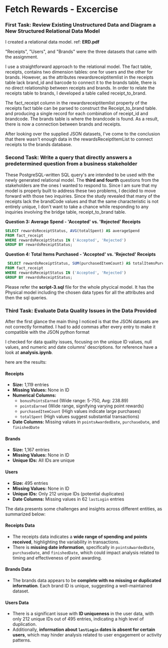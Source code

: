 # Fetch Rewards - Excercise

### First Task: Review Existing Unstructured Data and Diagram a New Structured Relational Data Model

I created a relational data model. ref: **ERD.pdf**

"Receipts", "Users", and "Brands" were the three datasets that came with the assignment.

I use a straightforward approach to the relational model. The fact table, receipts, contains two dimension tables: one for users and the other for brands. However, as the attributes rewardsreceiptitemlist in the receipts table lack brand_id and barcode to connect it to the brands table, there is no direct relationship between receipts and brands. In order to relate the receipts table to brands, I developed a table called receipt_to_brand. 

The fact_receipt column in the rewardsreceiptitemlist property of the receipts fact table can be parsed to construct the Receipt_to_brand table. and producing a single record for each combination of receipt_id and brandcode. The brands table is where the brandcode is found. As a result, there is now a connection between brands and receipts.

After looking over the supplied JSON datasets, I've come to the conclusion that there wasn't enough data in the rewardsReceiptItemList to connect receipts to the brands database.

### Second Task: Write a query that directly answers a predetermined question from a business stakeholder

These PostgreSQL-written SQL query's are intended to be used with the newly generated relational model. The **third and fourth** questions from the stakeholders are the ones I wanted to respond to. Since I am sure that my model is properly built to address these two problems, I decided to move forward with those two inquiries. Since the study revealed that many of the receipts lack the brandCode values and that the same characteristic is not entirely unique, I don't want to take a chance while responding to any inquiries involving the bridge table, receipt_to_brand table. 



**Question 3: Average Spend - 'Accepted' vs. 'Rejected' Receipts**

```sql
SELECT rewardsReceiptStatus, AVG(totalSpent) AS averageSpend
FROM fact_receipt
WHERE rewardsReceiptStatus IN ('Accepted', 'Rejected')
GROUP BY rewardsReceiptStatus;
```



**Question 4: Total Items Purchased - 'Accepted' vs. 'Rejected' Receipts**

```sql
 SELECT rewardsReceiptStatus, SUM(purchasedItemCount) AS totalItemsPurchased
FROM fact_receipt
WHERE rewardsReceiptStatus IN ('Accepted', 'Rejected')
GROUP BY rewardsReceiptStatus;
```

Please refer the **script-3.sql** file for the whole phycical model. It has the Physical model including the chosen data types for all the attributes and then the sql queries.


### Third Task: Evaluate Data Quality Issues in the Data Provided

After the first glance the main thing I noticed is that the JSON datasets are not correctly formatted. I had to add commas after every entry to make it compatible with the JSON python format

I checked for data quality issues, focusing on the unique ID values, null values, and numeric and date columns' descriptions. for reference have a look at **analysis.ipynb**.

here are the results:

#### Receipts
- **Size:** 1,119 entries
- **Missing Values:** None in ID
- **Numerical Columns:**
  - `bonusPointsEarned` (Wide range: 5-750, Avg: 238.89)
  - `pointsEarned` (Wide range, signifying varying point rewards)
  - `purchasedItemCount` (High values indicate large purchases)
  - `totalSpent` (High values suggest substantial transactions)
- **Date Columns:** Missing values in `pointsAwardedDate`, `purchaseDate`, and `finishedDate`

#### Brands
- **Size:** 1,167 entries
- **Missing Values:** None in ID
- **Unique IDs:** All IDs are unique

#### Users
- **Size:** 495 entries
- **Missing Values:** None in ID
- **Unique IDs:** Only 212 unique IDs (potential duplicates)
- **Date Columns:** Missing values in 62 `lastLogin` entries


The data presents some challenges and insights across different entities, as summarized below:

#### Receipts Data
- The receipts data indicates a **wide range of spending and points received**, highlighting the variability in transactions.
- There is **missing date information**, specifically in `pointsAwardedDate`, `purchaseDate`, and `finishedDate`, which could impact analysis related to timing and effectiveness of point awarding.

#### Brands Data
- The brands data appears to be **complete with no missing or duplicated information**. Each brand ID is unique, suggesting a well-maintained dataset.

#### Users Data
- There is a significant issue with **ID uniqueness** in the user data, with only 212 unique IDs out of 495 entries, indicating a high level of duplication.
- Additionally, **information about `lastLogin` dates is absent for certain users**, which may hinder analysis related to user engagement or activity patterns.


